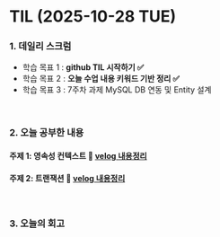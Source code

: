 # TIL (2025-10-28 TUE)

### 1. 데일리 스크럼

- 학습 목표 1 : **github TIL 시작하기 ✅**
- 학습 목표 2 : **오늘 수업 내용 키워드 기반 정리 ✅**
- 학습 목표 3 : 7주차 과제 MySQL DB 연동 및 Entity 설계

<br>

### 2. 오늘 공부한 내용
#### 주제 1: 영속성 컨텍스트  🔗 [velog 내용정리](https://velog.io/@yeonjiyooo_/JPA-%EC%98%81%EC%86%8D%EC%84%B1-%EC%BB%A8%ED%85%8D%EC%8A%A4%ED%8A%B8)
#### 주제 2: 트랜잭션 🔗  [velog 내용정리](https://velog.io/@yeonjiyooo_/Spring-%ED%8A%B8%EB%9E%9C%EC%9E%AD%EC%85%98)

<br>


### 3.  오늘의 회고


